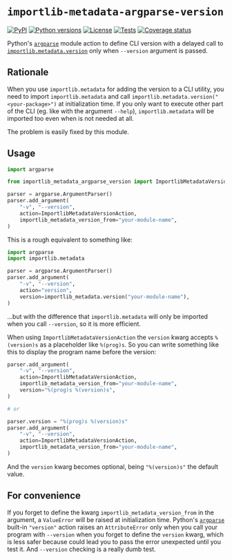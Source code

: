 # `importlib-metadata-argparse-version`

[![PyPI][pypi-version-badge-link]][pypi-link]
[![Python versions][pypi-pyversions-badge-link]][pypi-link]
[![License][license-image]][license-link]
[![Tests][tests-image]][tests-link]
[![Coverage status][coverage-image]][coverage-link]

Python's [`argparse`] module action to define CLI version with a delayed
call to [`importlib.metadata.version`] only when `--version` argument
is passed.

## Rationale

When you use `importlib.metadata` for adding the version to a CLI utility,
you need to import `importlib.metadata` and call
`importlib.metadata.version("<your-package>")` at initialization time.
If you only want to execute other part of the CLI
(eg. like with the argument `--help`), `importlib.metadata` will be imported
too even when is not needed at all.

The problem is easily fixed by this module.

## Usage

```python
import argparse

from importlib_metadata_argparse_version import ImportlibMetadataVersionAction

parser = argparse.ArgumentParser()
parser.add_argument(
    "-v", "--version",
    action=ImportlibMetadataVersionAction,
    importlib_metadata_version_from="your-module-name",
)
```

This is a rough equivalent to something like:

```python
import argparse
import importlib.metadata

parser = argparse.ArgumentParser()
parser.add_argument(
    "-v", "--version",
    action="version",
    version=importlib_metadata.version("your-module-name"),
)
```

...but with the difference that `importlib.metadata` will only be
imported when you call `--version`, so it is more efficient.

When using `ImportlibMetadataVersionAction` the `version` kwarg
accepts `%(version)s` as a placeholder like `%(prog)s`. So you
can write something like this to display the program name before the
version:

```python
parser.add_argument(
    "-v", "--version",
    action=ImportlibMetadataVersionAction,
    importlib_metadata_version_from="your-module-name",
    version="%(prog)s %(version)s",
)

# or

parser.version = "%(prog)s %(version)s"
parser.add_argument(
    "-v", "--version",
    action=ImportlibMetadataVersionAction,
    importlib_metadata_version_from="your-module-name",
)
```

And the `version` kwarg becomes optional, being `"%(version)s"`
the default value.

## For convenience

If you forget to define the kwarg `importlib_metadata_version_from`
in the argument, a `ValueError` will be raised at initialization time.
Python's [`argparse`] built-in `"version"` action raises an
`AttributeError` only when you call your program with `--version` when
you forget to define the `version` kwarg, which is less safer because
could lead you to pass the error unexpected until you test it.
And `--version` checking is a really dumb test.

[`argparse`]: https://docs.python.org/3/library/argparse.html
[`importlib.metadata.version`]: https://docs.python.org/3/library/importlib.metadata.html?highlight=importlib%20metadata#distribution-versions
[pypi-link]: https://pypi.org/project/importlib-metadata-argparse-version
[pypi-version-badge-link]: https://img.shields.io/pypi/v/importlib-metadata-argparse-version?logo=pypi&logoColor=white
[pypi-pyversions-badge-link]: https://img.shields.io/pypi/pyversions/importlib-metadata-argparse-version?logo=python&logoColor=white
[license-image]: https://img.shields.io/pypi/l/importlib-metadata-argparse-version?color=light-green&logo=freebsd&logoColor=white
[license-link]: https://github.com/mondeja/importlib-metadata-argparse-version/blob/master/LICENSE
[tests-image]: https://img.shields.io/github/actions/workflow/status/mondeja/importlib-metadata-argparse-version/ci.yml?logo=github&label=tests&branch=master
[tests-link]: https://github.com/mondeja/importlib-metadata-argparse-version/actions?query=workflow%3ACI
[coverage-image]: https://img.shields.io/codecov/c/github/mondeja/importlib-metadata-argparse-version?logo=codecov&logoColor=white
[coverage-link]: https://app.codecov.io/gh/mondeja/importlib-metadata-argparse-version
